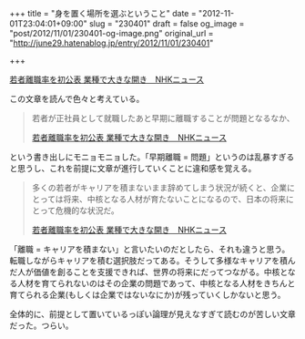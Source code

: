 +++
title = "身を置く場所を選ぶということ"
date = "2012-11-01T23:04:01+09:00"
slug = "230401"
draft = false
og_image = "post/2012/11/01/230401-og-image.png"
original_url = "http://june29.hatenablog.jp/entry/2012/11/01/230401"

+++

<p><a href="http://www3.nhk.or.jp/news/html/20121031/k10013152371000.html" title="若者離職率を初公表 業種で大きな開き　NHKニュース">若者離職率を初公表 業種で大きな開き　NHKニュース</a></p>
<p>この文章を読んで色々と考えている。</p>
<p></p>
<blockquote>若者が正社員として就職したあと早期に離職することが問題となるなか、<p><a class="quote" href="http://www3.nhk.or.jp/news/html/20121031/k10013152371000.html" title="若者離職率を初公表 業種で大きな開き　NHKニュース">若者離職率を初公表 業種で大きな開き　NHKニュース</a><br>
</p>
</blockquote>
<p>という書き出しにモニョモニョした。「早期離職 = 問題」というのは乱暴すぎると思うし、これを前提に文章が進行していくことに違和感を覚える。</p>
<p></p>
<blockquote>多くの若者がキャリアを積まないまま辞めてしまう状況が続くと、企業にとっては将来、中核となる人材が育たないことになるので、日本の将来にとって危機的な状況だ。<p><a class="quote" href="http://www3.nhk.or.jp/news/html/20121031/k10013152371000.html" title="若者離職率を初公表 業種で大きな開き　NHKニュース">若者離職率を初公表 業種で大きな開き　NHKニュース</a><br>
</p>
</blockquote>
<p>「離職 = キャリアを積まない」と言いたいのだとしたら、それも違うと思う。転職しながらキャリアを積む選択肢だってある。そうして多様なキャリアを積んだ人が価値を創ることを支援できれば、世界の将来にだってつながる。中核となる人材を育てられないのはその企業の問題であって、中核となる人材をきちんと育てられる企業(もしくは企業ではないなにか)が残っていくしかないと思う。</p>
<p>全体的に、前提として置いているっぽい論理が見えなすぎて読むのが苦しい文章だった。つらい。</p>